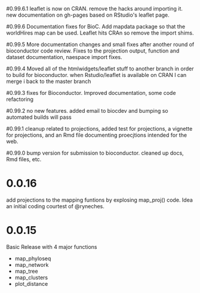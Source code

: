 #0.99.6.1
leaflet is now on CRAN. remove the hacks around importing it.
new documentation on gh-pages based on RStudio's leaflet page.

#0.99.6
Documentation fixes for BioC. Add mapdata package so that the worldHires map can be used. Leaflet hits CRAn so remove the import shims.

#0.99.5
More documentation changes and small fixes after another round of bioconductor code review.
Fixes to the projection output, function and dataset documentation, naespace import fixes.

#0.99.4
Moved all of the htmlwidgets/leaflet stuff to another branch in order to build for bioconductor.
when Rstudio/leaflet is available on CRAN I can merge i back to the master branch

#0.99.3
fixes for Bioconductor. Improved documentation, some code refactoring

#0.99.2
no new features. added email to biocdev and bumping so automated builds will pass

#0.99.1
cleanup related to projections, added test for projections, 
a vignette for projections, and an Rmd file documenting proecjtions intended for the web.

#0.99.0
bump version for submission to bioconductor. cleaned up docs, Rmd files, etc.

# 0.0.16
add projections to the mapping funtions by explosing map_proj() code.
Idea an initial coding courtest of @ryneches.

# 0.0.15
Basic Release with 4 major functions
- map_phyloseq
- map_network
- map_tree
- map_clusters
- plot_distance